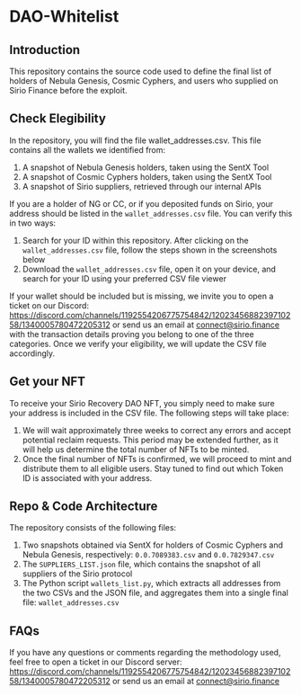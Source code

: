# DAO-Whitelist

## Introduction
This repository contains the source code used to define the final list of holders of Nebula Genesis, Cosmic Cyphers, and users who supplied on Sirio Finance before the exploit.

## Check Elegibility
In the repository, you will find the file wallet_addresses.csv. This file contains all the wallets we identified from:

1. A snapshot of Nebula Genesis holders, taken using the SentX Tool
2. A snapshot of Cosmic Cyphers holders, taken using the SentX Tool
3. A snapshot of Sirio suppliers, retrieved through our internal APIs

If you are a holder of NG or CC, or if you deposited funds on Sirio, your address should be listed in the `wallet_addresses.csv` file. You can verify this in two ways:

1. Search for your ID within this repository. After clicking on the `wallet_addresses.csv` file, follow the steps shown in the screenshots below
2. Download the `wallet_addresses.csv` file, open it on your device, and search for your ID using your preferred CSV file viewer

If your wallet should be included but is missing, we invite you to open a ticket on our Discord:
https://discord.com/channels/1192554206775754842/1202345688239710258/1340005780472205312
or send us an email at connect@sirio.finance with the transaction details proving you belong to one of the three categories. Once we verify your eligibility, we will update the CSV file accordingly.

## Get your NFT
To receive your Sirio Recovery DAO NFT, you simply need to make sure your address is included in the CSV file. The following steps will take place:

1. We will wait approximately three weeks to correct any errors and accept potential reclaim requests. This period may be extended further, as it will help us determine the total number of NFTs to be minted.
2. Once the final number of NFTs is confirmed, we will proceed to mint and distribute them to all eligible users. Stay tuned to find out which Token ID is associated with your address.

## Repo & Code Architecture
The repository consists of the following files:

1. Two snapshots obtained via SentX for holders of Cosmic Cyphers and Nebula Genesis, respectively: `0.0.7089383.csv` and `0.0.7829347.csv`
2. The `SUPPLIERS_LIST.json` file, which contains the snapshot of all suppliers of the Sirio protocol
3. The Python script `wallets_list.py`, which extracts all addresses from the two CSVs and the JSON file, and aggregates them into a single final file: `wallet_addresses.csv`

## FAQs
If you have any questions or comments regarding the methodology used, feel free to open a ticket in our Discord server:
https://discord.com/channels/1192554206775754842/1202345688239710258/1340005780472205312
or send us an email at connect@sirio.finance
